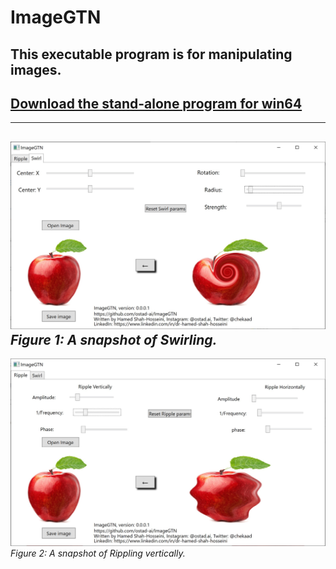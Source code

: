 # ImageGTN 
## This executable program is for manipulating images.
[Download the stand-alone program for win64](https://drive.google.com/file/d/1BqvLuFLcPz0QuZ1aZgnRNjebDiba-l-B/view?usp=sharing)
---
---
![A snapshot of application for swirling](Media/ver-0-0-0-1-snap-swirl.jpg) *Figure 1: A snapshot of Swirling.*
---
![A snapshot of application for Rippling](Media/ver-0-0-0-1-snap-ripplev.jpg) *Figure 2: A snapshot of Rippling vertically.*


